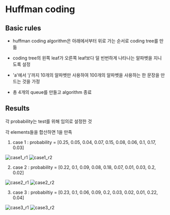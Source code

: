 # Huffman coding

## Basic rules

- huffman coding algorithm은 아래에서부터 위로 가는 순서로 coding tree를 만듦
- coding tree의 왼쪽 leaf가 오른쪽 leaf보다 덜 빈번하게 나타나는 알파벳을 지니도록 설정

- 'a'에서 'j'까지 10개의 알파벳만 사용하여 100개의 알파벳을 사용하는 한 문장을 만드는 것을 가정

- 총 4개의 queue를 만들고 algorithm 종료

## Results

각 probability는 test를 위해 임의로 설정한 것

각 elements들을 합산하면 1을 만족


1. case 1 : probability = [0.25, 0.05, 0.04, 0.07, 0.15, 0.08, 0.06, 0.1, 0.17, 0.03]

![case1_r1](https://user-images.githubusercontent.com/45198475/98782703-d202c780-243b-11eb-8687-901ee43b5f28.PNG)
![case1_r2](https://user-images.githubusercontent.com/45198475/98782708-d3cc8b00-243b-11eb-98b9-18c7830c830c.PNG)



2. case 2 : probability = [0.22, 0.1, 0.09, 0.08, 0.18, 0.07, 0.01, 0.03, 0.2, 0.02]

![case2_r1](https://user-images.githubusercontent.com/45198475/98782712-d5964e80-243b-11eb-89e4-6131f7e9692f.PNG)
![case2_r2](https://user-images.githubusercontent.com/45198475/98782718-d7601200-243b-11eb-8d77-fa0d71cd5561.PNG)


3. case 3 : probabiltiy = [0.23, 0.1, 0.06, 0.09, 0.2, 0.03, 0.02, 0.01, 0.22, 0.04]

![case3_r1](https://user-images.githubusercontent.com/45198475/98782728-d929d580-243b-11eb-95aa-7feab6d76ebb.PNG)
![case3_r2](https://user-images.githubusercontent.com/45198475/98782734-daf39900-243b-11eb-93a0-a63ad25769e0.PNG)
